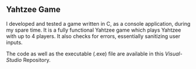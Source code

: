 ## Yahtzee Game

I developed and tested a game written in C, as a console application, during my spare time.
It is a fully functional Yahtzee game which plays Yahtzee with up to 4 players.
It also checks for errors, essentially sanitizing user inputs.

The code as well as the executable (.exe) file are available in this *Visual-Studio* Repository.

